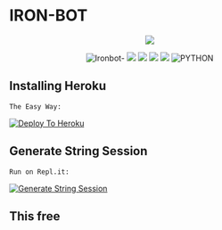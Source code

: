 # IRON-BOT

<p align="center"><img src="https://telegra.ph/file/aece629756cbb1899be93.jpg"/></p>

<p align="center">
    <img alt="Ironbot-" src="https://img.shields.io/badge/Ver-1.0-brightgreen?style=for-the-badge&logo=appveyor"/>
    <a href="https://github.com/mabotsss/ironbot/network/members"> <img src="https://img.shields.io/github/forks/mabotsss/ironbot?logo=github&style=for-the-badge" /></a>
    <a href="https://github.com/mabotsss/ironbot"> <img src="https://img.shields.io/github/repo-size/mabotsss/ironbot?logo=github&style=for-the-badge" /></a>
    <a href="https://pypi.org/project/Telethon/"> <img src="https://img.shields.io/pypi/v/telethon?label=telethon&logo=pypi&logoColor=white&style=for-the-badge" /></a>
    <a href="https://github.com/mabotsss/ironbot/blob/master/LICENSE"> <img src="https://img.shields.io/github/license/mabotsss/ironbot?style=for-the-badge&logo=appveyor" /></a>
    <img alt="PYTHON" src="https://img.shields.io/badge/PYTHON-v3.8.6-red?style=for-the-badge&logo=appveyor"/>
</p>

## Installing Heroku 
```python3
The Easy Way:
```
[![Deploy To Heroku](https://telegra.ph/file/281de5535f8eed105c131.png)](https://heroku.com/deploy?template=https://github.com/mabotsss/ironbot/)

## Generate String Session
```python3
Run on Repl.it:
```
<p><a href="https://generatestring.tesbot07.repl.run"> <img src="https://img.shields.io/badge/run-string__session.py-blue?style=for-the-badge&logo=repl.it" alt="Generate String Session" /></a></p>


## This free
